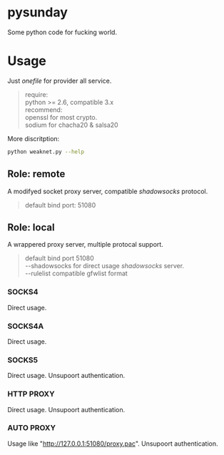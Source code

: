 pysunday
========

Some python code for fucking world.

# Usage

Just *onefile* for provider all service.
> require:  
>   python >= 2.6, compatible 3.x  
> recommend:  
>   openssl for most crypto.  
>   sodium for chacha20 & salsa20

More discritption:

```sh
python weaknet.py --help
```

## Role: remote

A modifyed socket proxy server, compatible *shadowsocks* protocol.
> default bind port: 51080

## Role: local

A wrappered proxy server, multiple protocal support.
> default bind port 51080  
> --shadowsocks for direct usage *shadowsocks* server.  
> --rulelist compatible gfwlist format

### SOCKS4
Direct usage.

### SOCKS4A
Direct usage.

### SOCKS5
Direct usage. Unsupoort authentication.

### HTTP PROXY
Direct usage. Unsupoort authentication.

### AUTO PROXY
Usage like "http://127.0.0.1:51080/proxy.pac". Unsupoort authentication.



